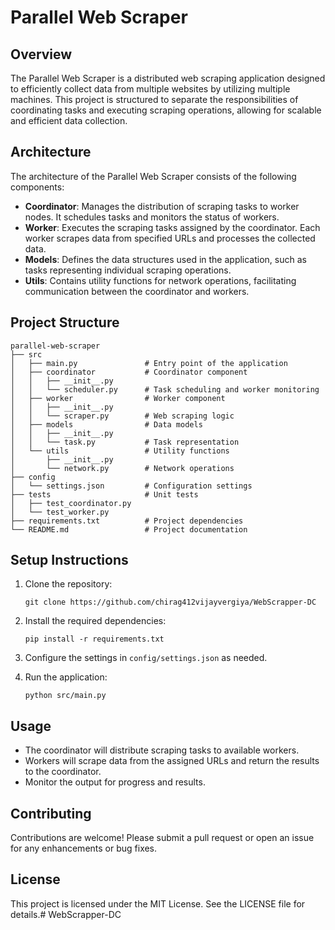 # Parallel Web Scraper

## Overview
The Parallel Web Scraper is a distributed web scraping application designed to efficiently collect data from multiple websites by utilizing multiple machines. This project is structured to separate the responsibilities of coordinating tasks and executing scraping operations, allowing for scalable and efficient data collection.

## Architecture
The architecture of the Parallel Web Scraper consists of the following components:

- **Coordinator**: Manages the distribution of scraping tasks to worker nodes. It schedules tasks and monitors the status of workers.
- **Worker**: Executes the scraping tasks assigned by the coordinator. Each worker scrapes data from specified URLs and processes the collected data.
- **Models**: Defines the data structures used in the application, such as tasks representing individual scraping operations.
- **Utils**: Contains utility functions for network operations, facilitating communication between the coordinator and workers.

## Project Structure
```
parallel-web-scraper
├── src
│   ├── main.py               # Entry point of the application
│   ├── coordinator           # Coordinator component
│   │   ├── __init__.py
│   │   └── scheduler.py      # Task scheduling and worker monitoring
│   ├── worker                # Worker component
│   │   ├── __init__.py
│   │   └── scraper.py        # Web scraping logic
│   ├── models                # Data models
│   │   ├── __init__.py
│   │   └── task.py           # Task representation
│   └── utils                 # Utility functions
│       ├── __init__.py
│       └── network.py        # Network operations
├── config
│   └── settings.json         # Configuration settings
├── tests                     # Unit tests
│   ├── test_coordinator.py
│   └── test_worker.py
├── requirements.txt          # Project dependencies
└── README.md                 # Project documentation
```

## Setup Instructions
1. Clone the repository:
   ```
   git clone https://github.com/chirag412vijayvergiya/WebScrapper-DC
   ```

2. Install the required dependencies:
   ```
   pip install -r requirements.txt
   ```

3. Configure the settings in `config/settings.json` as needed.

4. Run the application:
   ```
   python src/main.py
   ```

## Usage
- The coordinator will distribute scraping tasks to available workers.
- Workers will scrape data from the assigned URLs and return the results to the coordinator.
- Monitor the output for progress and results.

## Contributing
Contributions are welcome! Please submit a pull request or open an issue for any enhancements or bug fixes.

## License
This project is licensed under the MIT License. See the LICENSE file for details.# WebScrapper-DC
